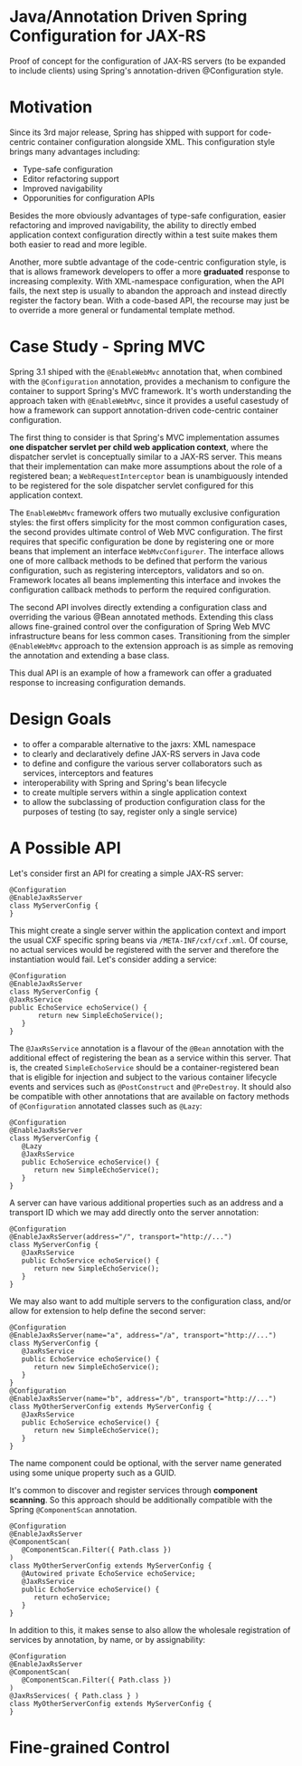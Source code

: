 Java/Annotation Driven Spring Configuration for JAX-RS
======================================================

Proof of concept for the configuration of JAX-RS servers (to be expanded to include clients) using Spring's annotation-driven @Configuration style. 

Motivation
==========

Since its 3rd major release, Spring has shipped with support for code-centric container configuration alongside XML. This configuration style brings many advantages including:

 * Type-safe configuration
 * Editor refactoring support
 * Improved navigability
 * Opporunities for configuration APIs

Besides the more obviously advantages of type-safe configuration, easier refactoring and improved navigability, the ability to directly embed application context configuration directly within a test suite makes them both easier to read and more legible. 

Another, more subtle advantage of the code-centric configuration style, is that is allows framework developers to offer a more **graduated** response to increasing complexity. With XML-namespace configuration, when the API fails, the next step is usually to abandon the approach and instead directly register the factory bean. With a code-based API, the recourse may just be to override a more general or fundamental template method.

Case Study - Spring MVC
=======================

Spring 3.1 shiped with the ``@EnableWebMvc`` annotation that, when combined with the ``@Configuration`` annotation, provides a mechanism to configure the container to support Spring's MVC framework. It's worth understanding the approach taken with ``@EnableWebMvc``, since it provides a useful casestudy of how a framework can support annotation-driven code-centric container configuration. 

The first thing to consider is that Spring's MVC implementation assumes **one dispatcher servlet per child web application context**, where the dispatcher servlet is conceptually similar to a JAX-RS server. This means that their implementation can make more assumptions about the role of a registered bean; a ``WebRequestInterceptor`` bean is unambiguously intended to be registered for the sole dispatcher servlet configured for this application context.   

The ``EnableWebMvc`` framework offers two mutually exclusive configuration styles: the first offers simplicity for the most common configuration cases, the second provides ultimate control of Web MVC configuration. The first requires that specific configuration be done by registering one or more beans that implement an interface ``WebMvcConfigurer``. The interface allows one of more callback methods to be defined that perform the various configuration, such as registering interceptors, validators and so on. Framework locates all beans implementing this interface and invokes the configuration callback methods to perform the required configuration. 

The second API involves directly extending a configuration class and overriding the various @Bean annotated methods. Extending this class allows fine-grained control over the configuration of Spring Web MVC infrastructure beans for less common cases. Transitioning from the simpler ``@EnableWebMvc`` approach to the extension approach is as simple as removing the annotation and extending a base class. 

This dual API is an example of how a framework can offer a graduated response to increasing configuration demands.

Design Goals
============

 * to offer a comparable alternative to the jaxrs: XML namespace
 * to clearly and declaratively define JAX-RS servers in Java code
 * to define and configure the various server collaborators such as services, interceptors and features
 * interoperability with Spring and Spring's bean lifecycle
 * to create multiple servers within a single application context
 * to allow the subclassing of production configuration class for the purposes of testing (to say, register only a single service)

A Possible API
==============

Let's consider first an API for creating a simple JAX-RS server:

    @Configuration
    @EnableJaxRsServer
    class MyServerConfig {
    }

This might create a single server within the application context and import the usual CXF specific spring beans via ``/META-INF/cxf/cxf.xml``. Of course, no actual services would be registered with the server and therefore the instantiation would fail. Let's consider adding a service:

    @Configuration
    @EnableJaxRsServer
    class MyServerConfig {
    @JaxRsService
    public EchoService echoService() {
           return new SimpleEchoService();
       }
    }

The ``@JaxRsService`` annotation is a flavour of the ``@Bean`` annotation with the additional effect of registering the bean as a service within this server. That is, the created ``SimpleEchoService`` should be a container-registered bean that is eligible for injection and subject to the various container lifecycle events and services such as ``@PostConstruct`` and ``@PreDestroy``. It should also be compatible with other annotations that are available on factory methods of ``@Configuration`` annotated classes such as ``@Lazy``:

    @Configuration
    @EnableJaxRsServer
    class MyServerConfig {
       @Lazy
       @JaxRsService
       public EchoService echoService() {
          return new SimpleEchoService();
       }
    }

A server can have various additional properties such as an address and a transport ID which we may add directly onto the server annotation:

    @Configuration
    @EnableJaxRsServer(address="/", transport="http://...")
    class MyServerConfig {
       @JaxRsService
       public EchoService echoService() {
          return new SimpleEchoService();
       }
    }

We may also want to add multiple servers to the configuration class, and/or allow for extension to help define the second server:

    @Configuration
    @EnableJaxRsServer(name="a", address="/a", transport="http://...")
    class MyServerConfig {
       @JaxRsService
       public EchoService echoService() {
          return new SimpleEchoService();
       }
    }
    @Configuration
    @EnableJaxRsServer(name="b", address="/b", transport="http://...")
    class MyOtherServerConfig extends MyServerConfig {
       @JaxRsService
       public EchoService echoService() {
          return new SimpleEchoService();
       }
    }

The name component could be optional, with the server name generated using some unique property such as a GUID. 

It's common to discover and register services through **component scanning**. So this approach should be additionally compatible with the Spring ``@ComponentScan`` annotation.

    @Configuration
    @EnableJaxRsServer
    @ComponentScan(
       @ComponentScan.Filter({ Path.class })
    )
    class MyOtherServerConfig extends MyServerConfig {
       @Autowired private EchoService echoService;
       @JaxRsService
       public EchoService echoService() {
          return echoService;
       }
    }

In addition to this, it makes sense to also allow the wholesale registration of services by annotation, by name, or by assignability:

    @Configuration
    @EnableJaxRsServer
    @ComponentScan(
       @ComponentScan.Filter({ Path.class })
    )
    @JaxRsServices( { Path.class } )
    class MyOtherServerConfig extends MyServerConfig {
    }

Fine-grained Control
====================
